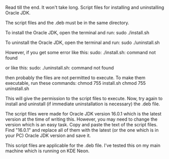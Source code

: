 Read till the end. It won't take long.
Script files for installing and uninstalling Oracle JDK.

The script files and the .deb must be in the same directory.

To install the Oracle JDK, open the terminal and run:
sudo ./install.sh

To uninstall the Oracle JDK, open the terminal and run:
sudo ./uninstall.sh

However, if you get some error like this:
sudo: ./install.sh: command not found

or like this:
sudo: ./uninstall.sh: command not found

then probably the files are not permitted to execute.
To make them executable, run these commands:
chmod 755 install.sh
chmod 755 uninstall.sh

This will give the permission to the script files to execute.
Now, try again to install and uninstall (if immediate uninstallation is necessary) the .deb file.

The script files were made for Oracle JDK version 16.0.1 which is the latest version at the time of writing this.
However, you may need to change the version which is an easy task.
Copy and paste the text of the script files.
Find "16.0.1" and replace all of them with the latest (or the one which is in your PC) Oracle JDK version and save it.

This script files are applicable for the .deb file.
I've tested this on my main machine which is running on KDE Neon.
